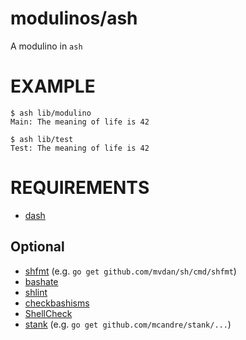 # modulinos/ash

A modulino in `ash`

# EXAMPLE

```
$ ash lib/modulino
Main: The meaning of life is 42

$ ash lib/test
Test: The meaning of life is 42
```

# REQUIREMENTS

* [dash](http://www.in-ulm.de/~mascheck/various/ash/)

## Optional

* [shfmt](https://github.com/mvdan/sh) (e.g. `go get github.com/mvdan/sh/cmd/shfmt`)
* [bashate](https://pypi.python.org/pypi/bashate/0.5.1)
* [shlint](https://rubygems.org/gems/shlint)
* [checkbashisms](https://sourceforge.net/projects/checkbaskisms/)
* [ShellCheck](https://hackage.haskell.org/package/ShellCheck)
* [stank](https://github.com/mcandre/stank) (e.g. `go get github.com/mcandre/stank/...`)
